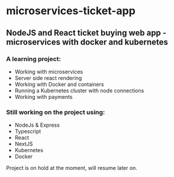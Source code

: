 # microservices-ticket-app
## NodeJS and React ticket buying web app - microservices with docker and kubernetes

### A learning project:
- Working with microservices
- Server side react rendering
- Working with Docker and containers
- Running a Kubernetes cluster with node connections
- Working with payments

### Still working on the project using:
- NodeJs & Express
- Typescript
- React
- NextJS
- Kubernetes
- Docker

Project is on hold at the moment, will resume later on.
